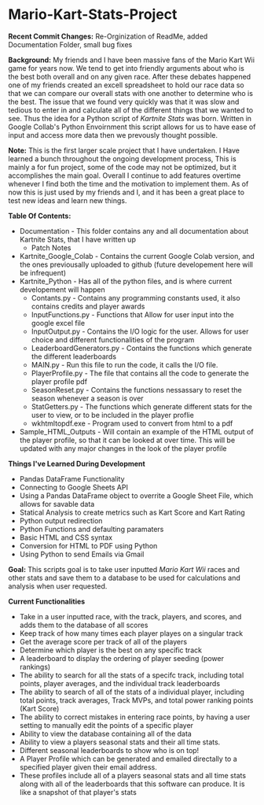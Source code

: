 # Mario-Kart-Stats-Project

**Recent Commit Changes:** Re-Orginization of ReadMe, added Documentation Folder, small bug fixes

**Background:** My friends and I have been massive fans of the Mario Kart Wii game for years now. We tend to get into friendly arguments about who is the best both overall and on any given race. After these debates happened one of my friends created an excell spreadsheet to hold our race data so that we can compare our overall stats with one another to determine who is the best. The issue that we found very quickly was that it was slow and tedious to enter in and calculate all of the different things that we wanted to see. Thus the idea for a Python script of *Kartnite Stats* was born. Written in Google Collab's Python Envoirnment this script allows for us to have ease of input and access more data then we prevously thought possible. 

**Note:** This is the first larger scale project that I have undertaken. I Have learned a bunch throughout the ongoing development process, This is mainly a for fun project, some of the code may not be optimized, but it accomplishes the main goal. Overall I continue to add features overtime whenever I find both the time and the motivation to implement them. As of now this is just used by my friends and I, and it has been a great place to test new ideas and learn new things.

**Table Of Contents:**
  - Documentation - This folder contains any and all documentation about Kartnite Stats, that I have written up
    - Patch Notes
  - Kartnite_Google_Colab - Contains the current Google Colab version, and the ones previousally uploaded to github (future developement here will be infrequent)
  - Kartnite_Python - Has all of the python files, and is where current developement will happen
    - Contants.py - Contains any programming constants used, it also contains credits and player awards
    - InputFunctions.py - Functions that Allow for user input into the google excel file
    - InputOutput.py - Contains the I/O logic for the user. Allows for user choice and different functionalities of the program
    - LeaderboardGenerators.py - Contains the functions which generate the different leaderboards
    - MAIN.py - Run this file to run the code, it calls the I/O file.
    - PlayerProfile.py - The file that contains all the code to generate the player profile pdf
    - SeasonReset.py - Contains the functions nessassary to reset the season whenever a season is over
    - StatGetters.py - The functions which generate different stats for the user to view, or to be included in the player proflie
    - wkhtmltopdf.exe - Program used to convert from html to a pdf
  - Sample_HTML_Outputs - Will contain an example of the HTML output of the player profile, so that it can be looked at over time. This will be updated with any major changes in the look of the player profile



**Things I've Learned During Development**
* Pandas DataFrame Functionality
* Connecting to Google Sheets API
* Using a Pandas DataFrame object to overrite a Google Sheet File, which allows for savable data
* Statical Analysis to create metrics such as Kart Score and Kart Rating
* Python output redirection
* Python Functions and defaulting paramaters
* Basic HTML and CSS syntax
* Conversion for HTML to PDF using Python
* Using Python to send Emails via Gmail

**Goal:** This scripts goal is to take user inputted *Mario Kart Wii* races and other stats and save them to a database to be used for calculations and analysis when user requested. 

**Current Functionalities**

*   Take in a user inputted race, with the track, players, and scores, and adds them to the database of all scores
*   Keep track of how many times each player playes on a singular track
* Get the average score per track of all of the players
* Determine which player is the best on any specific track
* A leaderboard to display the ordering of player seeding (power rankings)
* The ability to search for all the stats of a specifc track, including total points, player averages, and the individual track leaderboards
* The ability to search of all of the stats of a individual player, including total points, track averages, Track MVPs, and total power ranking points (Kart Score)
* The ability to correct mistakes in entering race points, by having a user setting to manually edit the points of a specific player
* Ability to view the database containing all of the data
* Ability to view a players seasonal stats and their all time stats. 
* Different seasonal leaderboards to show who is on top! 
* A Player Profile which can be generated and emailed directally to a specified player given their email address.
* These profiles include all of a players seasonal stats and all time stats along with all of the leaderboards that this software can produce. It is like a snapshot of that player's stats




